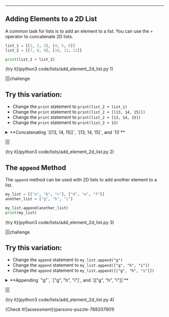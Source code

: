 ----------

## Adding Elements to a 2D List

A common task for lists is to add an element to a list. You can use the `+` operator to concatenate 2D lists. 

```python
list_1 = [[1, 2, 3], [4, 5, 6]]
list_2 = [[7, 8, 9], [10, 11, 12]]

print(list_1 + list_2)
```

{try it}(python3 code/lists/add_element_2d_list.py 1)

|||challenge
## Try this variation:
* Change the `print` statement to `print(list_2 + list_1)`
* Change the `print` statement to `print(list_2 + [[13, 14, 15]])`
* Change the `print` statement to `print(list_2 + [13, 14, 15])`
* Change the `print` statement to `print(list_2 + 13)`
<details><summary>**Concatenating `[[13, 14, 15]]`, `[13, 14, 15]`, and `13`**</summary>The output from these list concatenations might be a little cofusing. Here is what Python is doing:<ul>
  <li><strong>[[13]]</strong> - This is a 2D list with one element that also only has one element. So the final result is a list of two lists. The first has three elements, while the second only has one.</li>
  <li><strong>[13]</strong> - This is a traditional list with one element. So the final result is a list with two elements. The first element is a list with three elements, while the second element is the integer <code>13</code>. In Python, a 2D list can have elements that are lists as well as elements that are not lists.</li>
  <li><strong>13</strong> - This causes an error because the concatenation operator expects to join two lists together. It can join two 2D lists or a 2D list and a traditional list. It cannot join a list and a non-list.</li>
  </ul><br><p>You can think of the concatenation process as removing a set of square brackets from the data being concatenated. So a 2D list becomes a traditional list (<code>[[13, 14, 15]]</code> becomes <code>[13, 14, 15]</code>), and a traditional list becomes a sequence of new elements (<code>[13, 14, 15]</code> becomes <code>13, 14, 15</code>). However, there are no square brackets to remove when trying to concatenate a non-list, which is why there is an error.</p></details>

|||

{try it}(python3 code/lists/add_element_2d_list.py 2)

## The `append` Method

The `append` method can be used with 2D lists to add another element to a list.

```python
my_list = [["a", "b", "c"], ["d", "e", "f"]]
another_list = ["g", "h", "i"]

my_list.append(another_list)
print(my_list)
```

{try it}(python3 code/lists/add_element_2d_list.py 3)

|||challenge
## Try this variation:
* Change the `append` statement to `my_list.append("g")`
* Change the `append` statement to `my_list.append(["g", "h", "i"])`
* Change the `append` statement to `my_list.append([["g", "h", "i"]])`
<details><summary>**Appending `"g"`, `["g", "h", "i"]`, and `[["g", "h", "i"]]`**</summary>The output from the `append` method might be a little cofusing. Here is what Python is doing:<ul>
  <li><strong>"g"</strong> - This creates a 2D list with three elements. The first two elements are lists of strings, while the third element is the string <code>"g"</code>.</li>
  <li><strong>["g", "h", "i"]</strong> - This creates a 2D list with three elements. The first two elements are lists of strings, while the third element is a list with <code>"g"</code> as its only element.</li>
  <li><strong>[["g", "h", "i"]]</strong> - This creates a 2D list with three elements. The first two elements are lists of strings, while the third element is another 2D list with the list of <code>"g"</code> as its only element.</li>
  </ul><br><p>You can think of the <code>append</code> method as adding its parameter to the list. Passing <code>append</code> a string (<code>"g"</code>) will add the string as a new element. Passing <code>append</code> a list (<code>["g", "h", "i"]</code>) will add the list as a new element. Passing <code>append</code> a 2D list (<code>[["g", "h", "i"]]</code>) will add the 2D list as a new element.</p></details>

|||

{try it}(python3 code/lists/add_element_2d_list.py 4)

{Check It!|assessment}(parsons-puzzle-788207901)

